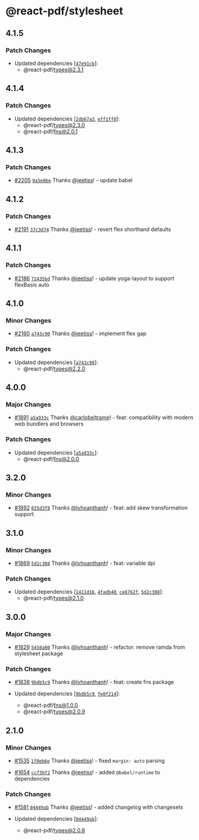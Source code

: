 # @react-pdf/stylesheet

## 4.1.5

### Patch Changes

- Updated dependencies [[`47e91cb`](https://github.com/lvhoanthanh/react-pdf/commit/47e91cbd8016046bb4e8389ba0d1c7ede9edce59)]:
  - @react-pdf/types@2.3.1

## 4.1.4

### Patch Changes

- Updated dependencies [[`2db67a3`](https://github.com/lvhoanthanh/react-pdf/commit/2db67a38b9be98b7816a2b5aa4733446b95e3724), [`eff1ff0`](https://github.com/lvhoanthanh/react-pdf/commit/eff1ff0fefcd710994e4654904ef55843af76a17)]:
  - @react-pdf/types@2.3.0
  - @react-pdf/fns@2.0.1

## 4.1.3

### Patch Changes

- [#2205](https://github.com/lvhoanthanh/react-pdf/pull/2205) [`9a5e0be`](https://github.com/lvhoanthanh/react-pdf/commit/9a5e0befb89756db07ce053192a136df9d4ba905) Thanks [@jeetiss](https://github.com/jeetiss)! - update babel

## 4.1.2

### Patch Changes

- [#2191](https://github.com/lvhoanthanh/react-pdf/pull/2191) [`37c3d74`](https://github.com/lvhoanthanh/react-pdf/commit/37c3d741fc9ad7eb91508b5caf6a5a554243f7ff) Thanks [@jeetiss](https://github.com/jeetiss)! - revert flex shorthand defaults

## 4.1.1

### Patch Changes

- [#2186](https://github.com/lvhoanthanh/react-pdf/pull/2186) [`72435bd`](https://github.com/lvhoanthanh/react-pdf/commit/72435bd81afdada5b811a1d82af0c873cfb62fa0) Thanks [@jeetiss](https://github.com/jeetiss)! - update yoga-layout to support flexBasis auto

## 4.1.0

### Minor Changes

- [#2160](https://github.com/lvhoanthanh/react-pdf/pull/2160) [`a743c90`](https://github.com/lvhoanthanh/react-pdf/commit/a743c905fb5d201d2382bc9175fa36b83cc47284) Thanks [@jeetiss](https://github.com/jeetiss)! - implement flex gap

### Patch Changes

- Updated dependencies [[`a743c90`](https://github.com/lvhoanthanh/react-pdf/commit/a743c905fb5d201d2382bc9175fa36b83cc47284)]:
  - @react-pdf/types@2.2.0

## 4.0.0

### Major Changes

- [#1891](https://github.com/lvhoanthanh/react-pdf/pull/1891) [`a5a933c`](https://github.com/lvhoanthanh/react-pdf/commit/a5a933c9733e4c77338ef76a2b3545b84a646a81) Thanks [@carlobeltrame](https://github.com/carlobeltrame)! - feat: compatibility with modern web bundlers and browsers

### Patch Changes

- Updated dependencies [[`a5a933c`](https://github.com/lvhoanthanh/react-pdf/commit/a5a933c9733e4c77338ef76a2b3545b84a646a81)]:
  - @react-pdf/fns@2.0.0

## 3.2.0

### Minor Changes

- [#1892](https://github.com/lvhoanthanh/react-pdf/pull/1892) [`035d3f8`](https://github.com/lvhoanthanh/react-pdf/commit/035d3f8d24fa4f4af9f350950d81b51547858367) Thanks [@lvhoanthanh](https://github.com/lvhoanthanh)! - feat: add skew transformation support

## 3.1.0

### Minor Changes

- [#1869](https://github.com/lvhoanthanh/react-pdf/pull/1869) [`5d2c308`](https://github.com/lvhoanthanh/react-pdf/commit/5d2c3088cf438a8abf1038b14a21117fecf59d57) Thanks [@lvhoanthanh](https://github.com/lvhoanthanh)! - feat: variable dpi

### Patch Changes

- Updated dependencies [[`1411d16`](https://github.com/lvhoanthanh/react-pdf/commit/1411d162e04ca237bad93729695c363fdf4bdbeb), [`4fadb48`](https://github.com/lvhoanthanh/react-pdf/commit/4fadb48983d7269452f89f80c7e341ece859aaee), [`ce8762f`](https://github.com/lvhoanthanh/react-pdf/commit/ce8762f6de5c796e69ec5a225c7f3ff9c619a960), [`5d2c308`](https://github.com/lvhoanthanh/react-pdf/commit/5d2c3088cf438a8abf1038b14a21117fecf59d57)]:
  - @react-pdf/types@2.1.0

## 3.0.0

### Major Changes

- [#1829](https://github.com/lvhoanthanh/react-pdf/pull/1829) [`5458a00`](https://github.com/lvhoanthanh/react-pdf/commit/5458a00979d883341c6df094243cae859344d2b9) Thanks [@lvhoanthanh](https://github.com/lvhoanthanh)! - refactor: remove ramda from stylesheet package

### Patch Changes

- [#1838](https://github.com/lvhoanthanh/react-pdf/pull/1838) [`9bdb5c9`](https://github.com/lvhoanthanh/react-pdf/commit/9bdb5c934a822340754cd4c892d399f91f6218de) Thanks [@lvhoanthanh](https://github.com/lvhoanthanh)! - feat: create fns package

- Updated dependencies [[`9bdb5c9`](https://github.com/lvhoanthanh/react-pdf/commit/9bdb5c934a822340754cd4c892d399f91f6218de), [`fe0f214`](https://github.com/lvhoanthanh/react-pdf/commit/fe0f214dbbf2f632b852ebfe65f886ecc4dd6953)]:
  - @react-pdf/fns@1.0.0
  - @react-pdf/types@2.0.9

## 2.1.0

### Minor Changes

- [#1535](https://github.com/lvhoanthanh/react-pdf/pull/1535) [`1f0eb6e`](https://github.com/lvhoanthanh/react-pdf/commit/1f0eb6e0d4e75480de6745a204924d5075859db7) Thanks [@jeetiss](https://github.com/jeetiss)! - fixed `margin: auto` parsing

* [#1654](https://github.com/lvhoanthanh/react-pdf/pull/1654) [`ccf3bf2`](https://github.com/lvhoanthanh/react-pdf/commit/ccf3bf22867a9bd49668cdd3543ec32492a40e4b) Thanks [@jeetiss](https://github.com/jeetiss)! - added `@babel/runtime` to dependencies

### Patch Changes

- [#1581](https://github.com/lvhoanthanh/react-pdf/pull/1581) [`04449ab`](https://github.com/lvhoanthanh/react-pdf/commit/04449ab352db0cca2155024dd3e8c690e42193ca) Thanks [@jeetiss](https://github.com/jeetiss)! - added changelog with changesets

- Updated dependencies [[`04449ab`](https://github.com/lvhoanthanh/react-pdf/commit/04449ab352db0cca2155024dd3e8c690e42193ca)]:
  - @react-pdf/types@2.0.8
